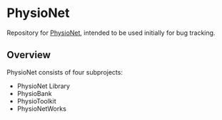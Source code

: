 # PhysioNet

Repository for [PhysioNet](http://physionet.org/), intended to be used initially for bug tracking.

## Overview

PhysioNet consists of four subprojects:

- PhysioNet Library
- PhysioBank
- PhysioToolkit
- PhysioNetWorks

